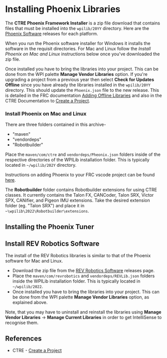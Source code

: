 # Installing Phoenix Libraries

The **CTRE Phoenix Framework Installer** is a zip file download that contains files that must be installed into the `wpilib/20YY` directory.  Here are the [Phoenix Software](https://store.ctr-electronics.com/software/) releases for each platform. 

When you run the Phoenix software installer for Windows it installs the software in the requisit directories.  For Mac and Linux follow the *Install Phoenix on Mac and Linux* instructions below once you've downloaded the zip file.

Once installed you have to bring the libraries into your project.  This can be done from the WPI palette **Manage Vendor Libraries** option.  If you're upgrading a project from a previous year then select **Check for Updates Offline** since you have already the libraries installed in the `wpilib/20YY` directory. This should update the `Phoenix.json` file to the new release.  This is detailed in the FRC documentation [Adding Offline Libraries](https://docs.wpilib.org/en/stable/docs/software/vscode-overview/3rd-party-libraries.html#adding-offline-libraries) and also in the CTRE Documentation to [Create a Project](https://docs.ctre-phoenix.com/en/latest/ch05a_CppJava.html).

### Install Phoenix on Mac and Linux
There are three folders contained in this archive-
- "maven"
- "vendordeps"
- "Robotbuilder"

Place the `maven/com/ctre` and `vendordeps/Pheonix.json` folders inside of the respective directories of the WPILib installation folder.  This is typically located in `~/wpilib/202Y` directory.

Instructions on adding Phoenix to your FRC vscode project can be found [here](https://phoenix-documentation.readthedocs.io/en/latest/ch05a_CppJava.html).

The **Robotbuilder** folder contains Robotbuilder extensions for using CTRE classes. It currently contains the Talon FX, CANCoder, Talon SRX, Victor SPX, CANifier, and Pigeon IMU extensions. Take the desired extension folder (eg. "Talon SRX") and place it in `~\wpilib\2022\Robotbuilder\extensions`.

## Installing the Phoenix Tuner



## Install REV Robotics Software
The install of the REV Robotics libraries is similar to that of the Phoenix software for Mac and Linux.  
- Download the zip file from the [REV Robotics Software](https://docs.revrobotics.com/sparkmax/software-resources/spark-max-api-information#c++-and-java) releases page.
- Place the `maven/com/revrobotics` and `vendordeps/REVLib.json` folders inside the WPILib installation folder. This is typically located in `~/wpilib/2022`.
- Once installed you have to bring the libraries into your project.  This can be done from the WPI palette **Manage Vendor Libraries** option, as explained above.

Note, that you may have to uninstall and reinstall the libraries using **Manage Vendor Libraries** -> **Manage Current Libraries** in order to get IntelliSense to recognise them.

## References

- CTRE - [Create a Project](https://docs.ctre-phoenix.com/en/latest/ch05a_CppJava.html)
